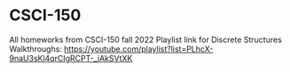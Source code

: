 # CSCI-150
All homeworks from CSCI-150 fall 2022
Playlist link for Discrete Structures Walkthroughs: https://youtube.com/playlist?list=PLhcX-9naU3sKl4qrCIgRCPT-_iAkSVtXK
